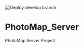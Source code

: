 ![Deploy develop branch](https://github.com/Jucanos/PhotoMap_Server/workflows/Deploy%20develop%20branch/badge.svg?branch=develop)

# PhotoMap_Server

PhotoMap Server Project
